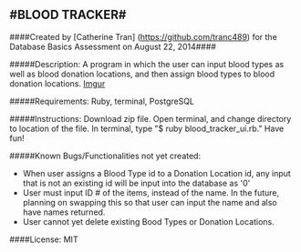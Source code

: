 #BLOOD TRACKER#
------------
####Created by [Catherine Tran] (https://github.com/tranc489) for the Database Basics Assessment on August 22, 2014####

#####Description:
A program in which the user can input blood types as well as blood donation locations, and then assign blood types to blood donation locations.
[Imgur](http://i.imgur.com/ndOOhUs.png)

#####Requirements:
Ruby, terminal, PostgreSQL

#####Instructions:
Download zip file.  Open terminal, and change directory to location of the file.  In terminal, type "$ ruby blood_tracker_ui.rb." Have fun!

#####Known Bugs/Functionalities not yet created:
- When user assigns a Blood Type id to a Donation Location id, any input that is not an existing id will be input into the database as '0'
- User must input ID # of the items, instead of the name.  In the future, planning on swapping this so that user can input the name and also have names returned.
- User cannot yet delete existing Bood Types or Donation Locations.

####License:
MIT
